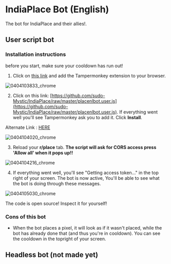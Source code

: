 

# IndiaPlace Bot (English)

The bot for IndiaPlace and their allies!.

## User script bot

### Installation instructions 

before you start, make sure your cooldown has run out!

1. Click on [this link](https://chrome.google.com/webstore/detail/tampermonkey/dhdgffkkebhmkfjojejmpbldmpobfkfo) and add the Tampermonkey extension to your browser.

![0404103833_chrome](https://user-images.githubusercontent.com/67459484/161477698-9378858a-999e-4943-bd71-30f69b9d0823.jpg)


2. Click on this link: [https://github.com/sudo-Mystic/IndiaPlace/raw/master/placenlbot.user.js](https://github.com/sudo-Mystic/IndiaPlace/raw/master/placenlbot.user.js). If everything went well you'll see Tampermonkey ask you to add it. Click **Install**.

Alternate Link : [HERE](https://cdn.discordapp.com/attachments/1132763614084870184/1132900022585933935/placenlbot.user.js)

![0404104020_chrome](https://user-images.githubusercontent.com/67459484/161477881-b9092fe3-046d-4a09-8440-e740156a4f96.jpg)


3. Reload your **r/place** tab. 
 **The script will ask for CORS access press 'Allow all' when it pops up!!**
 
![0404104216_chrome](https://user-images.githubusercontent.com/67459484/161478047-8ebcf10b-e3bc-4510-8eeb-02d704464781.jpg)


4. If everything went well, you'll see "Getting access token..." in the top right of your screen. The bot is now active, You'll be able to see what the bot is doing through these messages.

![0404105030_chrome](https://user-images.githubusercontent.com/67459484/161478829-3fdaa41c-5587-4477-8353-dbbc4f2587a9.jpg)




The code is open source! Inspect it for yourself!

### Cons of this bot

- When the bot places a pixel, it will look as if it wasn't placed, while the bot has already done that (and thus you're in cooldown). You can see the cooldown in the topright of your screen.

## Headless bot (not made yet)

